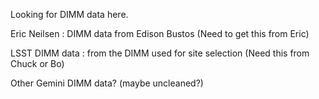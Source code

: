 Looking for DIMM data here.

Eric Neilsen : DIMM data from Edison Bustos (Need to get this from Eric)

LSST DIMM data : from the DIMM used for site selection (Need this from Chuck or Bo)

Other Gemini DIMM data? (maybe uncleaned?)
